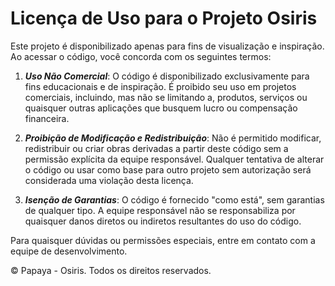 # Licença de Uso para o Projeto Osiris

Este projeto é disponibilizado apenas para fins de visualização e inspiração. Ao acessar o código, você concorda com os seguintes termos:

1. **_Uso Não Comercial_**: O código é disponibilizado exclusivamente para fins educacionais e de inspiração. É proibido seu uso em projetos comerciais, incluindo, mas não se limitando a, produtos, serviços ou quaisquer outras aplicações que busquem lucro ou compensação financeira.

2. **_Proibição de Modificação e Redistribuição_**: Não é permitido modificar, redistribuir ou criar obras derivadas a partir deste código sem a permissão explícita da equipe responsável. Qualquer tentativa de alterar o código ou usar como base para outro projeto sem autorização será considerada uma violação desta licença.

3. **_Isenção de Garantias_**: O código é fornecido "como está", sem garantias de qualquer tipo. A equipe responsável não se responsabiliza por quaisquer danos diretos ou indiretos resultantes do uso do código.

Para quaisquer dúvidas ou permissões especiais, entre em contato com a equipe de desenvolvimento.

© Papaya - Osiris. Todos os direitos reservados.
